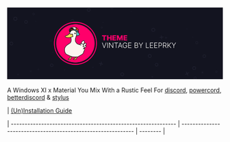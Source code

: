![picture](./assets/vizality-theme-banner.png)

A Windows XI x Material You Mix With a Rustic Feel For [discord](https://discord.com/), [powercord](https://powercord.dev), [betterdiscord](https://betterdiscord.app/) & [stylus](https://chrome.google.com/webstore/detail/stylus/clngdbkpkpeebahjckkjfobafhncgmne?hl=en-GB)

| [(Un)Installation Guide](https://github.com/leeprky/vintage/blob/main/installation.md)

| ------------------------------------------------------------ | ------------------------------------------------------------ | -------- |
